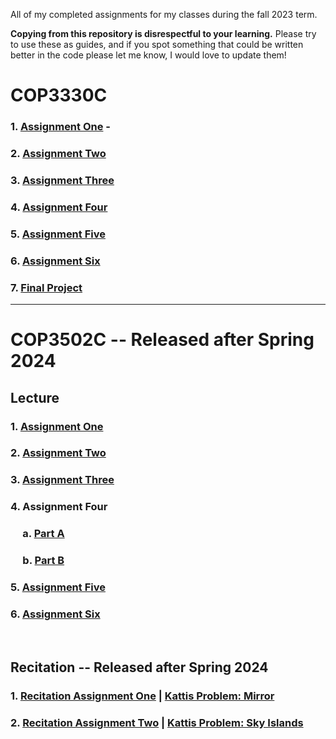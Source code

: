 All of my completed assignments for my classes during the fall 2023 term. 

**Copying from this repository is disrespectful to your learning.** Please try to use these as guides, and if you spot something that could be written better in the code please let me know, I would love to update them!

# COP3330C

### 1. [Assignment One](/COP3330/Unit1_HW1.java) - 
### 2. [Assignment Two](/COP3330/Unit4_HW2.java)
### 3. [Assignment Three](/COP3330/Unit5_HW3.java)
### 4. [Assignment Four](/COP3330/Unit6_HW4.java)
### 5. [Assignment Five](/COP3330/Unit7_HW5.java)
### 6. [Assignment Six](/COP3330/Unit9_HW6.java)
### 7. [Final Project](/COP3330/FinalProject.java)
---

# COP3502C -- Released after Spring 2024
## Lecture
### 1. [Assignment One](/COP3502/P0/signoftrouble.c)
### 2. [Assignment Two](/COP3502/P1/assignedseating.c)
### 3. [Assignment Three](/COP3502/P2/movieline.c)
### 4. Assignment Four
### &nbsp;&nbsp;&nbsp;&nbsp; a. [Part A](/COP3502/P3/wheretosita.c)
### &nbsp;&nbsp;&nbsp;&nbsp; b. [Part B](/COP3502/P3/wheretositb.c)
### 5. [Assignment Five](/COP3502/P4/projector.c)
### 6. [Assignment Six](/COP3502/P5/loyalty.c)
<br>

## Recitation -- Released after Spring 2024
### 1. [Recitation Assignment One](/COP3502/RP1/mirror.c) | [Kattis Problem: Mirror](https://open.kattis.com/problems/mirror)
### 2. [Recitation Assignment Two](/COP3502/RP2/skyislands.c) | [Kattis Problem: Sky Islands](https://open.kattis.com/problems/skyislands)
